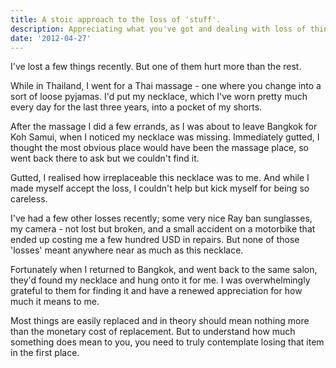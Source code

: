 ```yaml
---
title: A stoic approach to the loss of 'stuff'.
description: Appreciating what you've got and dealing with loss of things
date: '2012-04-27'
---
```

I've lost a few things recently. But one of them hurt more than the rest.

While in Thailand, I went for a Thai massage - one where you change into a sort of loose pyjamas. I'd put my necklace, which I've worn pretty much every day for the last three years, into a pocket of my shorts.

After the massage I did a few errands, as I was about to leave Bangkok for Koh Samui, when I noticed my necklace was missing. Immediately gutted, I thought the most obvious place would have been the massage place, so went back there to ask but we couldn't find it.

Gutted, I realised how irreplaceable this necklace was to me. And while I made myself accept the loss, I couldn't help but kick myself for being so careless.

I've had a few other losses recently; some very nice Ray ban sunglasses, my camera - not lost but broken, and a small accident on a motorbike that ended up costing me a few hundred USD in repairs. But none of those 'losses' meant anywhere near as much as this necklace.

Fortunately when I returned to Bangkok, and went back to the same salon, they'd found my necklace and hung onto it for me. I was overwhelmingly grateful to them for finding it and have a renewed appreciation for how much it means to me.

Most things are easily replaced and in theory should mean nothing more than the monetary cost of replacement. But to understand how much something does mean to you, you need to truly contemplate losing that item in the first place.
